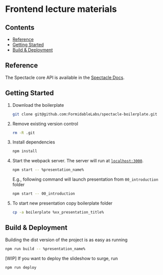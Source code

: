# Frontend lecture materials

## Contents

- [Reference](#reference)
- [Getting Started](#getting-started)
- [Build & Deployment](#build-deployment)

## Reference

The Spectacle core API is available in the [Spectacle Docs](https://github.com/FormidableLabs/spectacle/blob/master/README.md).

## Getting Started

1. Download the boilerplate

   ```sh
   git clone git@github.com:FormidableLabs/spectacle-boilerplate.git
   ```

2. Remove existing version control

   ```sh
   rm -R .git
   ```

3. Install dependencies

   ```sh
   npm install
   ```

4. Start the webpack server. The server will run at [`localhost:3000`](http://localhost:3000).

   ```sh
   npm start -- %presentation_name%
   ```

   E.g., following command will launch presentation from `00_introduction` folder

   ```sh
   npm start -- 00_introduction
   ```

5. To start new presentation copy boilerplate folder

   ```sh
   cp -a boilerplate %xx_presentation_title%
   ```


## Build & Deployment

Building the dist version of the project is as easy as running

```sh
npm run build -- %presentation_name%
```

[WIP] If you want to deploy the slideshow to surge, run

```sh
npm run deploy
```
